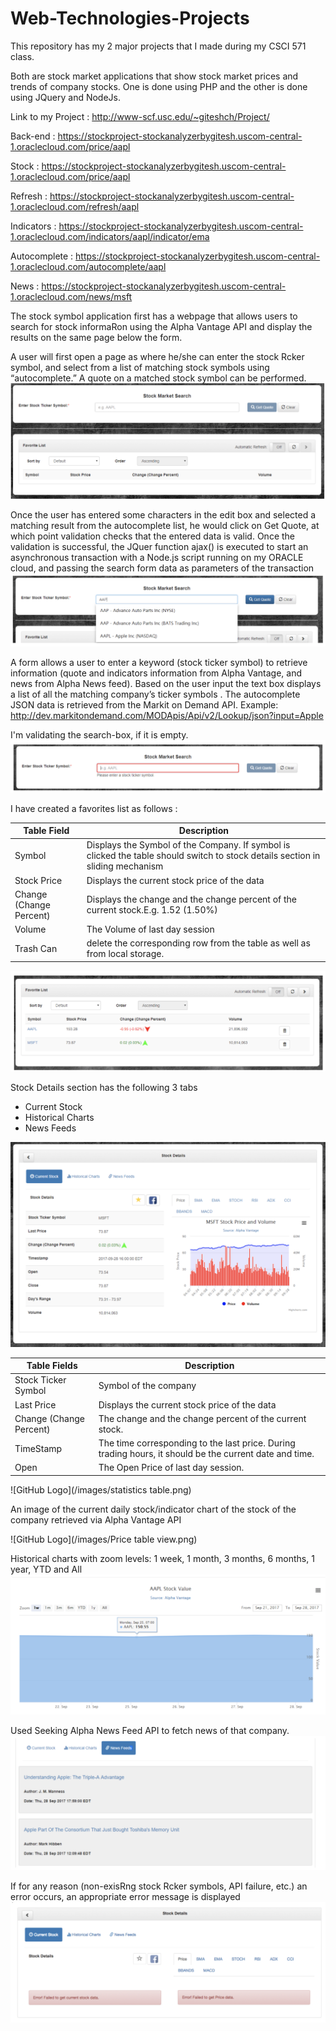 # Web-Technologies-Projects

This repository has my 2 major projects that I made during my CSCI 571 class.

Both are stock market applications that show stock market prices and trends of company stocks.
One is done using PHP and the other is done using JQuery and NodeJs.

Link to my Project : http://www-scf.usc.edu/~giteshch/Project/

Back-end : https://stockproject-stockanalyzerbygitesh.uscom-central-1.oraclecloud.com/price/aapl

Stock : https://stockproject-stockanalyzerbygitesh.uscom-central-1.oraclecloud.com/price/aapl

Refresh : https://stockproject-stockanalyzerbygitesh.uscom-central-1.oraclecloud.com/refresh/aapl

Indicators : https://stockproject-stockanalyzerbygitesh.uscom-central-1.oraclecloud.com/indicators/aapl/indicator/ema

Autocomplete : https://stockproject-stockanalyzerbygitesh.uscom-central-1.oraclecloud.com/autocomplete/aapl

News : https://stockproject-stockanalyzerbygitesh.uscom-central-1.oraclecloud.com/news/msft



The stock symbol application first has a webpage that allows users to search for stock informaRon using the Alpha Vantage API and display the results on the same page below the form.

A user will first open a page as  where he/she can enter the stock Rcker symbol, and select from a list of matching stock symbols using “autocomplete.” A quote on a matched stock symbol can be performed.
![GitHub Logo](/images/search_bar.png)

Once the user has entered some characters in the edit box and selected a matching result from the autocomplete list, he would click on Get Quote, at which point validation checks that the entered data is valid.
Once the validation is successful, the JQuer function ajax() is executed to start an asynchronous transaction with a Node.js script running on my ORACLE cloud, and passing the search form data as parameters of the transaction
![GitHub Logo](/images/autocomplete.png)


A form allows a user to enter a keyword (stock ticker symbol) to retrieve information (quote and indicators information from Alpha Vantage, and news from Alpha News feed). Based on the user input the text box displays a list of all the matching company’s ticker symbols . The autocomplete JSON data is retrieved from the Markit on Demand API. Example:
http://dev.markitondemand.com/MODApis/Api/v2/Lookup/json?input=Apple

I'm validating the search-box, if it is empty.
![GitHub Logo](/images/autocomplete_blank.png)

I have created a favorites list as follows : 

Table Field | Description
------------ | -------------
Symbol  | Displays the Symbol of the Company. If symbol is clicked the table should switch to stock details section in sliding mechanism
Stock Price | Displays the current stock price of the data
Change (Change Percent) | Displays the change and the change percent of the current stock.E.g. 1.52 (1.50%)
Volume | The Volume of last day session
Trash Can | delete the corresponding row from the table as well as from local storage.

![GitHub Logo](/images/localdatstore.png)

Stock Details section has the following 3 tabs
* Current Stock
* Historical Charts
* News Feeds


![GitHub Logo](/images/price.png)

Table Fields | Description
------------ | -------------
Stock Ticker Symbol  | Symbol of the company
Last Price | Displays the current stock price of the data
Change (Change Percent) | The change and the change percent of the current stock. 
TimeStamp | The time corresponding to the last price. During trading hours, it should be the current date and time.
Open | The Open Price of last day session.

![GitHub Logo](/images/statistics table.png)


An image of the current daily stock/indicator chart of the stock of the company retrieved via Alpha Vantage API 

![GitHub Logo](/images/Price table view.png)


Historical charts with zoom levels: 1 week, 1 month, 3 months, 6 months, 1 year, YTD and All
![GitHub Logo](/images/highstocks.png)

Used Seeking Alpha News Feed API to fetch news of that company.
![GitHub Logo](/images/news.png)

If for any reason (non-exisRng stock Rcker symbols, API failure, etc.) an error occurs, an appropriate error message is displayed
![GitHub Logo](/images/errors.png)


